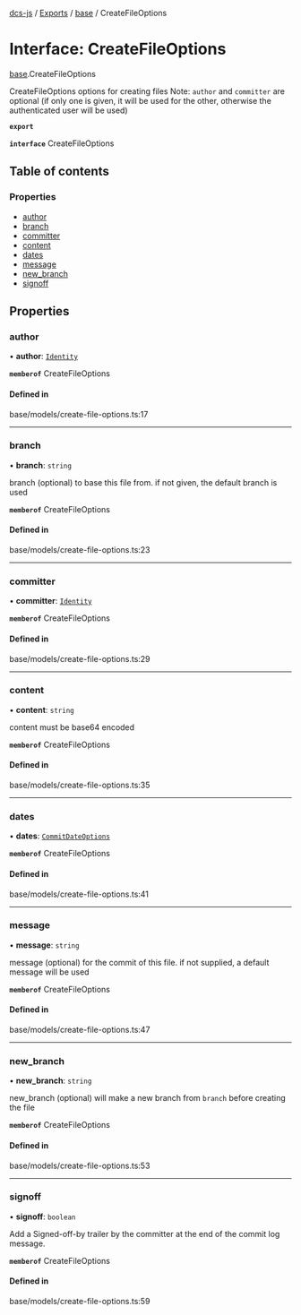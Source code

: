 [dcs-js](../README.md) / [Exports](../modules.md) / [base](../modules/base.md) / CreateFileOptions

# Interface: CreateFileOptions

[base](../modules/base.md).CreateFileOptions

CreateFileOptions options for creating files
Note: `author` and `committer` are optional (if only one is given, it will be used for the other, otherwise the authenticated user will be used)

**`export`**

**`interface`** CreateFileOptions

## Table of contents

### Properties

- [author](base.CreateFileOptions.md#author)
- [branch](base.CreateFileOptions.md#branch)
- [committer](base.CreateFileOptions.md#committer)
- [content](base.CreateFileOptions.md#content)
- [dates](base.CreateFileOptions.md#dates)
- [message](base.CreateFileOptions.md#message)
- [new\_branch](base.CreateFileOptions.md#new_branch)
- [signoff](base.CreateFileOptions.md#signoff)

## Properties

### <a id="author" name="author"></a> author

• **author**: [`Identity`](base.Identity.md)

**`memberof`** CreateFileOptions

#### Defined in

base/models/create-file-options.ts:17

___

### <a id="branch" name="branch"></a> branch

• **branch**: `string`

branch (optional) to base this file from. if not given, the default branch is used

**`memberof`** CreateFileOptions

#### Defined in

base/models/create-file-options.ts:23

___

### <a id="committer" name="committer"></a> committer

• **committer**: [`Identity`](base.Identity.md)

**`memberof`** CreateFileOptions

#### Defined in

base/models/create-file-options.ts:29

___

### <a id="content" name="content"></a> content

• **content**: `string`

content must be base64 encoded

**`memberof`** CreateFileOptions

#### Defined in

base/models/create-file-options.ts:35

___

### <a id="dates" name="dates"></a> dates

• **dates**: [`CommitDateOptions`](base.CommitDateOptions.md)

**`memberof`** CreateFileOptions

#### Defined in

base/models/create-file-options.ts:41

___

### <a id="message" name="message"></a> message

• **message**: `string`

message (optional) for the commit of this file. if not supplied, a default message will be used

**`memberof`** CreateFileOptions

#### Defined in

base/models/create-file-options.ts:47

___

### <a id="new_branch" name="new_branch"></a> new\_branch

• **new\_branch**: `string`

new_branch (optional) will make a new branch from `branch` before creating the file

**`memberof`** CreateFileOptions

#### Defined in

base/models/create-file-options.ts:53

___

### <a id="signoff" name="signoff"></a> signoff

• **signoff**: `boolean`

Add a Signed-off-by trailer by the committer at the end of the commit log message.

**`memberof`** CreateFileOptions

#### Defined in

base/models/create-file-options.ts:59
